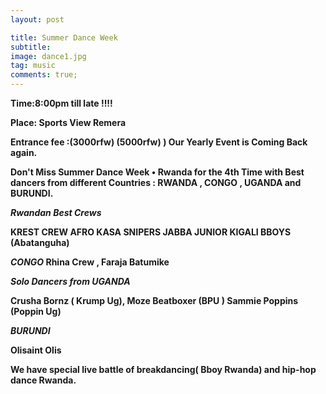 ```yaml
---
layout: post

title: Summer Dance Week
subtitle:
image: dance1.jpg
tag: music
comments: true;
---
```




<strong>Time:8:00pm till late !!!!

<strong>Place: Sports View Remera

<strong>Entrance fee :(3000rfw) (5000rfw)<strong>
)
Our Yearly Event is Coming Back again.

Don't Miss Summer Dance Week • Rwanda for the 4th Time with Best dancers from different Countries : RWANDA , CONGO , UGANDA and BURUNDI.

*Rwandan Best Crews*

KREST CREW
AFRO KASA
SNIPERS
JABBA JUNIOR
KIGALI BBOYS (Abatanguha)

*CONGO*
 Rhina Crew , Faraja Batumike

*Solo Dancers from UGANDA*

Crusha Bornz ( Krump Ug),
 Moze Beatboxer (BPU )
Sammie Poppins (Poppin Ug)


*BURUNDI*

Olisaint Olis

We have special live battle of breakdancing( Bboy Rwanda) and hip-hop dance Rwanda.
